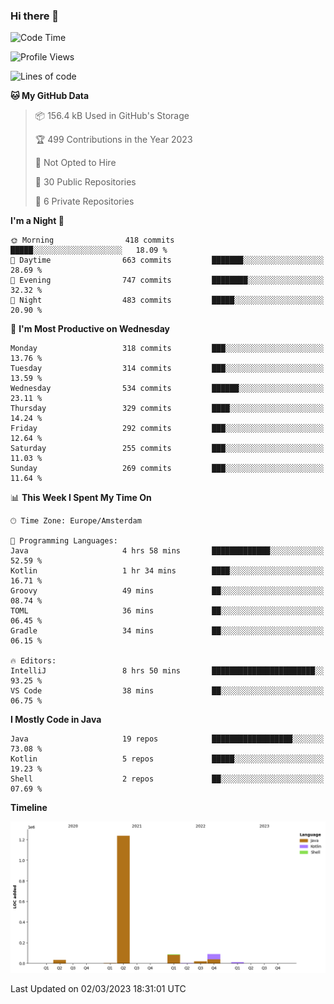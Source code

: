 ### Hi there 👋


<!--START_SECTION:waka-->
![Code Time](http://img.shields.io/badge/Code%20Time-3%2C044%20hrs%2027%20mins-blue)

![Profile Views](http://img.shields.io/badge/Profile%20Views-0-blue)

![Lines of code](https://img.shields.io/badge/From%20Hello%20World%20I%27ve%20Written-1.5%20million%20lines%20of%20code-blue)

**🐱 My GitHub Data** 

> 📦 156.4 kB Used in GitHub's Storage 
 > 
> 🏆 499 Contributions in the Year 2023
 > 
> 🚫 Not Opted to Hire
 > 
> 📜 30 Public Repositories 
 > 
> 🔑 6 Private Repositories 
 > 
**I'm a Night 🦉** 

```text
🌞 Morning                418 commits         █████░░░░░░░░░░░░░░░░░░░░   18.09 % 
🌆 Daytime                663 commits         ███████░░░░░░░░░░░░░░░░░░   28.69 % 
🌃 Evening                747 commits         ████████░░░░░░░░░░░░░░░░░   32.32 % 
🌙 Night                  483 commits         █████░░░░░░░░░░░░░░░░░░░░   20.90 % 
```
📅 **I'm Most Productive on Wednesday** 

```text
Monday                   318 commits         ███░░░░░░░░░░░░░░░░░░░░░░   13.76 % 
Tuesday                  314 commits         ███░░░░░░░░░░░░░░░░░░░░░░   13.59 % 
Wednesday                534 commits         ██████░░░░░░░░░░░░░░░░░░░   23.11 % 
Thursday                 329 commits         ████░░░░░░░░░░░░░░░░░░░░░   14.24 % 
Friday                   292 commits         ███░░░░░░░░░░░░░░░░░░░░░░   12.64 % 
Saturday                 255 commits         ███░░░░░░░░░░░░░░░░░░░░░░   11.03 % 
Sunday                   269 commits         ███░░░░░░░░░░░░░░░░░░░░░░   11.64 % 
```


📊 **This Week I Spent My Time On** 

```text
🕑︎ Time Zone: Europe/Amsterdam

💬 Programming Languages: 
Java                     4 hrs 58 mins       █████████████░░░░░░░░░░░░   52.59 % 
Kotlin                   1 hr 34 mins        ████░░░░░░░░░░░░░░░░░░░░░   16.71 % 
Groovy                   49 mins             ██░░░░░░░░░░░░░░░░░░░░░░░   08.74 % 
TOML                     36 mins             ██░░░░░░░░░░░░░░░░░░░░░░░   06.45 % 
Gradle                   34 mins             ██░░░░░░░░░░░░░░░░░░░░░░░   06.15 % 

🔥 Editors: 
IntelliJ                 8 hrs 50 mins       ███████████████████████░░   93.25 % 
VS Code                  38 mins             ██░░░░░░░░░░░░░░░░░░░░░░░   06.75 % 
```

**I Mostly Code in Java** 

```text
Java                     19 repos            ██████████████████░░░░░░░   73.08 % 
Kotlin                   5 repos             █████░░░░░░░░░░░░░░░░░░░░   19.23 % 
Shell                    2 repos             ██░░░░░░░░░░░░░░░░░░░░░░░   07.69 % 
```



**Timeline**

![Lines of Code chart](https://raw.githubusercontent.com/powercasgamer/powercasgamer/master/assets/bar_graph.png)


 Last Updated on 02/03/2023 18:31:01 UTC
<!--END_SECTION:waka-->
